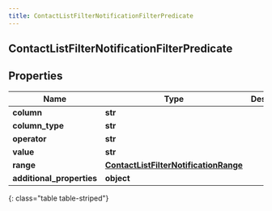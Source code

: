 ```yaml
---
title: ContactListFilterNotificationFilterPredicate
---
```

## ContactListFilterNotificationFilterPredicate

## Properties

|Name | Type | Description | Notes|
|------------ | ------------- | ------------- | -------------|
| **column** | **str** |  | [optional] |
| **column_type** | **str** |  | [optional] |
| **operator** | **str** |  | [optional] |
| **value** | **str** |  | [optional] |
| **range** | [**ContactListFilterNotificationRange**](ContactListFilterNotificationRange.html) |  | [optional] |
| **additional_properties** | **object** |  | [optional] |
{: class="table table-striped"}


